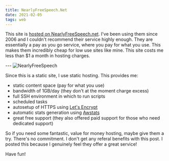 ```yaml
---
title: NearlyFreeSpeech.Net
date: 2021-02-05
tags: web
---
```

<p>
This site is <a href="https://www.nearlyfreespeech.net/">hosted on NearlyFreeSpeech.net</a>. I've been using them since 2006 and I couldn't recommend their service highly enough.  They are essentially a pay as you go service, where you pay for what you use. This makes them incredibly cheap for low use sites like mine. This site costs me less than $1 a month in hosting charges.
</p>
---

<img src="/assets/images/nfs-logo.gif" alt="NearlyFreeSpeech" />

Since this is a static site, I use static hosting. This provides me:
- static content space (pay for what you use)
- bandwidth of 1GB/day (they don't at the moment charge excess)
- full SSH environment in which to run scripts
- scheduled tasks
- autosetup of HTTPS using [Let's Encrypt](https://letsencrypt.org/)
- automatic stats generation using [Awstats](https://awstats.sourceforge.io/)
- great free support (they also offered paid support for those who need dedicated support)

So if you need some fantastic, value for money hosting, maybe give them a try. There's no commitment. I don't get any referal benefits with this post. I posted this because I genuinely feel they offer a great service!

Have fun!